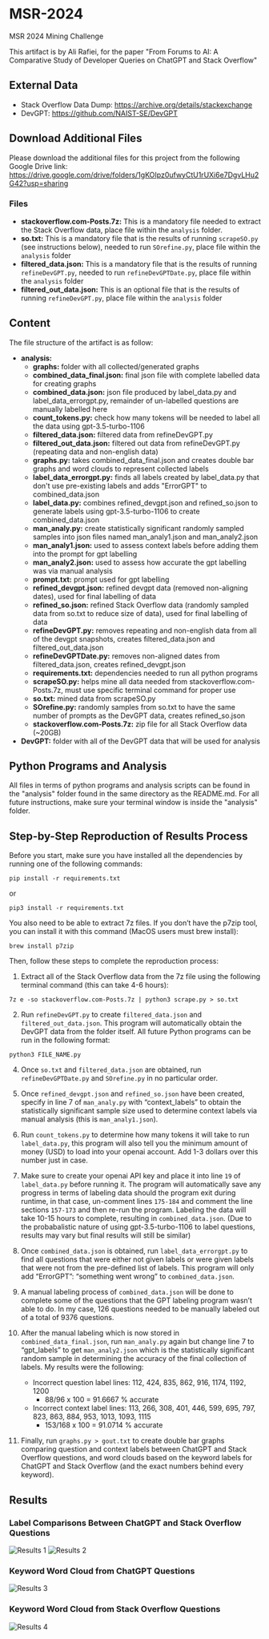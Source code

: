 # MSR-2024
MSR 2024 Mining Challenge

This artifact is by Ali Rafiei, for the paper "From Forums to AI: A Comparative Study of Developer Queries on ChatGPT and Stack Overflow"

## External Data
* Stack Overflow Data Dump: https://archive.org/details/stackexchange
* DevGPT: https://github.com/NAIST-SE/DevGPT

## Download Additional Files
Please download the additional files for this project from the following Google Drive link: https://drive.google.com/drive/folders/1gKOIpz0ufwyCtU1rUXi6e7DgvLHu2G42?usp=sharing

### Files
* **stackoverflow.com-Posts.7z:** This is a mandatory file needed to extract the Stack Overflow data, place file within the `analysis` folder.
* **so.txt:** This is a mandatory file that is the results of running `scrapeSO.py` (see instructions below), needed to run `SOrefine.py`, place file within the `analysis` folder
* **filtered_data.json:** This is a mandatory file that is the results of running `refineDevGPT.py`, needed to run `refineDevGPTDate.py`, place file within the `analysis` folder
* **filtered_out_data.json:** This is an optional file that is the results of running `refineDevGPT.py`, place file within the `analysis` folder

## Content
The file structure of the artifact is as follow:
* **analysis:**
    * **graphs:** folder with all collected/generated graphs
    * **combined_data_final.json:** final json file with complete labelled data for creating graphs
    * **combined_data.json:** json file produced by label_data.py and label_data_errorgpt.py, remainder of un-labelled questions are manually labelled here
    * **count_tokens.py:** check how many tokens will be needed to label all the data using gpt-3.5-turbo-1106
    * **filtered_data.json:** filtered data from refineDevGPT.py
    * **filtered_out_data.json:** filtered out data from refineDevGPT.py (repeating data and non-english data)
    * **graphs.py:** takes combined_data_final.json and creates double bar graphs and word clouds to represent collected labels
    * **label_data_errorgpt.py:** finds all labels created by label_data.py that don't use pre-existing labels and adds "ErrorGPT" to combined_data.json 
    * **label_data.py:** combines refined_devgpt.json and refined_so.json to generate labels using gpt-3.5-turbo-1106 to create combined_data.json
    * **man_analy.py:** create statistically significant randomly sampled samples into json files named man_analy1.json and man_analy2.json
    * **man_analy1.json:** used to assess context labels before adding them into the prompt for gpt labelling
    * **man_analy2.json:** used to assess how accurate the gpt labelling was via manual analysis
    * **prompt.txt:** prompt used for gpt labelling
    * **refined_devgpt.json:** refined devgpt data (removed non-aligning dates), used for final labelling of data
    * **refined_so.json:** refined Stack Overflow data (randomly sampled data from so.txt to reduce size of data), used for final labelling of data
    * **refineDevGPT.py:** removes repeating and non-english data from all of the devgpt snapshots, creates filtered_data.json and filtered_out_data.json
    * **refineDevGPTDate.py:** removes non-aligned dates from filtered_data.json, creates refined_devgpt.json
    * **requirements.txt:** dependencies needed to run all python programs
    * **scrapeSO.py:** helps mine all data needed from stackoverflow.com-Posts.7z, must use specific terminal command for proper use
    * **so.txt:** mined data from scrapeSO.py
    * **SOrefine.py:** randomly samples from so.txt to have the same number of prompts as the DevGPT data, creates refined_so.json
    * **stackoverflow.com-Posts.7z:** zip file for all Stack Overflow data (~20GB)
* **DevGPT:** folder with all of the DevGPT data that will be used for analysis

## Python Programs and Analysis
All files in terms of python programs and analysis scripts can be found in the "analysis" folder found in the same directory as the README.md. For all future instructions, make sure your terminal window is inside the "analysis" folder.


## Step-by-Step Reproduction of Results Process

Before you start, make sure you have installed all the dependencies by running one of the following commands:

```
pip install -r requirements.txt
```
or

```
pip3 install -r requirements.txt
```

You also need to be able to extract 7z files. If you don’t have the p7zip tool, you can install it with this command (MacOS users must brew install):
```
brew install p7zip
```

Then, follow these steps to complete the reproduction process:

1. Extract all of the Stack Overflow data from the 7z file using the following terminal command (this can take 4-6 hours):
```
7z e -so stackoverflow.com-Posts.7z | python3 scrape.py > so.txt
```


2. Run `refineDevGPT.py` to create `filtered_data.json` and `filtered_out_data.json`. This program will automatically obtain the DevGPT data from the folder itself. All future Python programs can be run in the following format:
```
python3 FILE_NAME.py
```

4. Once `so.txt` and `filtered_data.json` are obtained, run `refineDevGPTDate.py` and `SOrefine.py` in no particular order.

5. Once `refined_devgpt.json` and `refined_so.json` have been created, specify in line 7 of `man_analy.py` with “context_labels” to obtain the statistically significant sample size used to determine context labels via manual analysis (this is `man_analy1.json`).

6. Run `count_tokens.py` to determine how many tokens it will take to run `label_data.py`, this program will also tell you the minimum amount of money (USD) to load into your openai account. Add 1-3 dollars over this number just in case.

7. Make sure to create your openai API key and place it into line `19` of `label_data.py` before running it. The program will automatically save any progress in terms of labeling data should the program exit during runtime, in that case, un-comment lines `175-184` and comment the line sections `157-173` and then re-run the program. Labeling the data will take 10-15 hours to complete, resulting in `combined_data.json`. (Due to the probabalistic nature of using gpt-3.5-turbo-1106 to label questions, results may vary but final results will still be similar)

8. Once `combined_data.json` is obtained, run `label_data_errorgpt.py` to find all questions that were either not given labels or were given labels that were not from the pre-defined list of labels. This program will only add “ErrorGPT”: “something went wrong” to `combined_data.json`.

9. A manual labeling process of `combined_data.json` will be done to complete some of the questions that the GPT labeling program wasn’t able to do. In my case, 126 questions needed to be manually labeled out of a total of 9376 questions.

10. After the manual labeling which is now stored in `combined_data_final.json`, run `man_analy.py` again but change line 7 to “gpt_labels” to get `man_analy2.json` which is the statistically significant random sample in determining the accuracy of the final collection of labels. My results were the following:

    - Incorrect question label lines: 112, 424, 835, 862, 916, 1174, 1192, 1200
      * 88/96 x 100 = 91.6667 % accurate
    - Incorrect context label lines: 113, 266, 308, 401, 446, 599, 695, 797, 823, 863, 884, 953, 1013, 1093, 1115
      * 153/168 x 100 = 91.0714 % accurate

11. Finally, run `graphs.py > gout.txt` to create double bar graphs comparing question and context labels between ChatGPT and Stack Overflow questions, and word clouds based on the keyword labels for ChatGPT and Stack Overflow (and the exact numbers behind every keyword).

## Results
### Label Comparisons Between ChatGPT and Stack Overflow Questions
![Results 1](analysis/graphs/doublebar_question_labels.png)
![Results 2](analysis/graphs/doublebar_context_labels.png)

### Keyword Word Cloud from ChatGPT Questions
![Results 3](analysis/graphs/wordcloud_chatgpt.png)
### Keyword Word Cloud from Stack Overflow Questions
![Results 4](analysis/graphs/wordcloud_stackoverflow.png)
